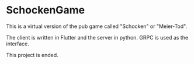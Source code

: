 # SchockenGame

This is a virtual version of the pub game called "Schocken" or "Meier-Tod".

The client is written in Flutter and the server in python. GRPC is used as the interface.

This project is ended.
